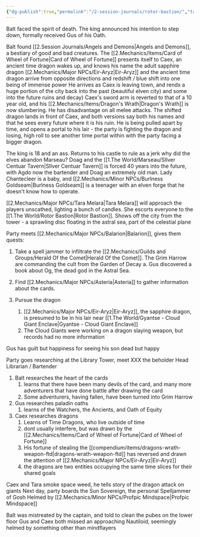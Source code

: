 ```yaml
---
{"dg-publish":true,"permalink":"/2-session-journals/rotor-bastion/","tags":["4/27/24"]}
---
```


Balt faced the spirit of death. The king announced his intention to step down, formally received Gus of his Oath.

Balt found [[2.Session Journals/Angels and Demons\|Angels and Demons]], a bestiary of good and bad creatures. 
The [[2.Mechanics/Items/Card of Wheel of Fortune\|Card of Wheel of Fortune]] presents itself to Caex, an ancient time dragon wakes up, and knows his name 
the adult sapphire dragon [[2.Mechanics/Major NPCs/Eir-Aryz\|Eir-Aryz]] and the ancient time dragon arrive from opposite directions and redshift / blue shift into one being of immense power 
He arrives as Caex is leaving town, and rends a huge portion of the city back into the past (beautiful elven city) and some into the future ruins and decay)
Caex's sword arm is reverted to that of a 10 year old, and his [[2.Mechanics/Items/Dragon's Wrath\|Dragon's Wrath]] is now slumbering. He has disadvantage on all melee attacks. 
The shifted dragon lands in front of Caex, and both versions say both his names and that he sees every future where it is his ruin. 
He is being pulled apart by time, and opens a portal to his lair - the party is fighting the dragon and losing, high roll to see another time portal within with the party facing a bigger dragon. 

The king is 18 and an ass. Returns to his castle to rule as a jerk
	why did the elves abandon Marseau?
Doag and the [[1.The World/Marseau/SIlver Centuar Tavern\|SIlver Centuar Tavern]] is forced 40 years into the future, with Agdo now the bartender and Doag an extremely old man. Lady Chantecleer is a baby, and [[2.Mechanics/Minor NPCs/Burlness Goldseam\|Burlness Goldseam]] is a teenager with an elven forge that he doesn't know how to operate. 

[[2.Mechanics/Major NPCs/Tara Melara\|Tara Melara]] will approach the players unscathed, lighting a bunch of candles. 
She escorts everyone to the [[1.The World/Rotor Bastion\|Rotor Bastion]]. 
Shows off the city from the tower - a sprawling disc floating in the astral sea, part of the celestial plane

Party meets [[2.Mechanics/Major NPCs/Balarion\|Balarion]], gives them quests:
1. Take a spell jammer to infiltrate the [[2.Mechanics/Guilds and Groups/Herald Of the Comet\|Herald Of the Comet]]. The Grim Harrow are commanding the cult from the Garden of Decay
	a. Gus discovered a book about Og, the dead god in the Astral Sea. 

2. Find [[2.Mechanics/Major NPCs/Asteria\|Asteria]] to gather information about the cards.

3. Pursue the dragon
	1. [[2.Mechanics/Major NPCs/Eir-Aryz\|Eir-Aryz]], the sapphire dragon, is presumed to be in his lair near [[1.The World/Gyantse - Cloud Giant Enclave\|Gyantse - Cloud Giant Enclave]]
	2. The Cloud Giants were working on a dragon slaying weapon, but records had no more information

Gus has guilt but happiness for seeing his son dead but happy 

Party goes researching at the Library Tower, meet XXX the beholder Head Librarian / Bartender
1. Balt researches the heart of the cards
	1. learns that there have been many devils of the card, and many more adventurers that have done battle after drawing the card
	2. Some adventurers, having fallen, have been turned into Grim Harrow
2. Gus researches paladin oaths 
	1. learns of the Watchers, the Ancients, and Oath of Equity
3. Caex researches dragons 
	1. Learns of Time Dragons, who live outside of time 
	2. dont usually interfere, but was drawn by the [[2.Mechanics/Items/Card of Wheel of Fortune\|Card of Wheel of Fortune]]
	3. His fortune of stealing the [[compendium/items/dragons-wrath-weapon-ftd\|dragons-wrath-weapon-ftd]] has reversed and drawn the attention of [[2.Mechanics/Major NPCs/Eir-Aryz\|Eir-Aryz]]
	4. the dragons are two entities occupying the same time slices for their shared goals 

Caex and Tara smoke space weed, he tells story of the dragon attack on giants 
Next day, party boards the Sun Sovereign, the personal Spelljammer of Gosh
Helmed by [[2.Mechanics/Minor NPCs/Profpic Mindspace\|Profpic Mindspace]] 

Balt was mistreated by the captain, and told to clean the pubes on the lower floor
Gus and Caex both missed an approaching Nautiloid, seemingly helmed by something other than mindflayers 